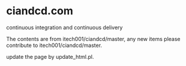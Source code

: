 ciandcd.com
=======

continuous integration and continuous delivery

The contents are from itech001/ciandcd/master, any new items please contribute to itech001/ciandcd/master.

update the page by update_html.pl.


